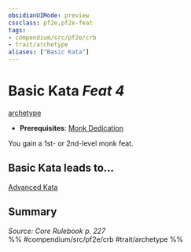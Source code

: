 ```yaml
---
obsidianUIMode: preview
cssclass: pf2e,pf2e-feat
tags:
- compendium/src/pf2e/crb
- trait/archetype
aliases: ["Basic Kata"]
---
```

# Basic Kata  *Feat 4*  
[archetype](../../Rules/traits/archetype.md)  

- **Prerequisites**: [Monk Dedication](monk-dedication.md)

You gain a 1st- or 2nd-level monk feat.

## Basic Kata leads to...

[Advanced Kata](advanced-kata.md)

## Summary

*Source: Core Rulebook p. 227*  
%% #compendium/src/pf2e/crb #trait/archetype %%